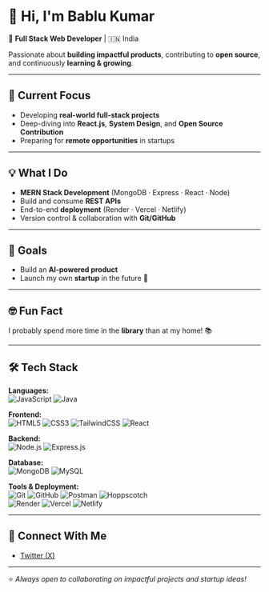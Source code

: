 # 👋 Hi, I'm Bablu Kumar  

🚀 **Full Stack Web Developer** | 🇮🇳 India  

Passionate about **building impactful products**, contributing to **open source**, and continuously **learning & growing**.  

---

## 🔭 Current Focus  
- Developing **real-world full-stack projects**  
- Deep-diving into **React.js**, **System Design**, and **Open Source Contribution**  
- Preparing for **remote opportunities** in startups  

---

## 💡 What I Do  
- **MERN Stack Development** (MongoDB · Express · React · Node)  
- Build and consume **REST APIs**  
- End-to-end **deployment** (Render · Vercel · Netlify)  
- Version control & collaboration with **Git/GitHub**  

---

## 🎯 Goals  
- Build an **AI-powered product**  
- Launch my own **startup** in the future 🚀  

---

## 🤓 Fun Fact  
I probably spend more time in the **library** than at my home! 📚  

---

## 🛠️ Tech Stack  

**Languages:**  
![JavaScript](https://img.shields.io/badge/-JavaScript-black?style=flat&logo=javascript) 
![Java](https://img.shields.io/badge/-Java-red?style=flat&logo=java)

**Frontend:**  
![HTML5](https://img.shields.io/badge/-HTML5-orange?style=flat&logo=html5) 
![CSS3](https://img.shields.io/badge/-CSS3-blue?style=flat&logo=css3) 
![TailwindCSS](https://img.shields.io/badge/-TailwindCSS-06B6D4?style=flat&logo=tailwindcss) 
![React](https://img.shields.io/badge/-React-61DAFB?style=flat&logo=react)

**Backend:**  
![Node.js](https://img.shields.io/badge/-Node.js-green?style=flat&logo=node.js) 
![Express.js](https://img.shields.io/badge/-Express.js-lightgrey?style=flat&logo=express)

**Database:**  
![MongoDB](https://img.shields.io/badge/-MongoDB-47A248?style=flat&logo=mongodb) 
![MySQL](https://img.shields.io/badge/-MySQL-4479A1?style=flat&logo=mysql)

**Tools & Deployment:**  
![Git](https://img.shields.io/badge/-Git-F05032?style=flat&logo=git) 
![GitHub](https://img.shields.io/badge/-GitHub-181717?style=flat&logo=github) 
![Postman](https://img.shields.io/badge/-Postman-FF6C37?style=flat&logo=postman) 
![Hoppscotch](https://img.shields.io/badge/-Hoppscotch-FF4B5C?style=flat&logo=hoppscotch)  
![Render](https://img.shields.io/badge/-Render-46E3B7?style=flat&logo=render) 
![Vercel](https://img.shields.io/badge/-Vercel-black?style=flat&logo=vercel) 
![Netlify](https://img.shields.io/badge/-Netlify-00C7B7?style=flat&logo=netlify)  

---

## 🔗 Connect With Me  
- [Twitter (X)](https://x.com/Bablukup)  

---
⭐️ *Always open to collaborating on impactful projects and startup ideas!*
